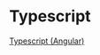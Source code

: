 # Typescript
[Typescript (Angular)](https://github.com/ovdncids/angular-curriculum/blob/master/Typescript.md)
